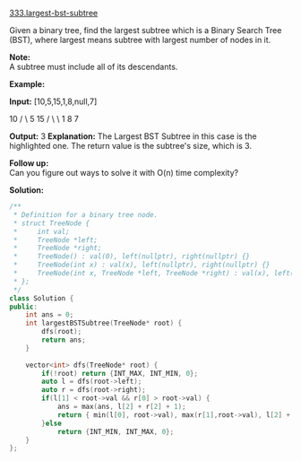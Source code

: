 [333.largest-bst-subtree](https://leetcode.com/problems/largest-bst-subtree/)  

Given a binary tree, find the largest subtree which is a Binary Search Tree (BST), where largest means subtree with largest number of nodes in it.

**Note:**  
A subtree must include all of its descendants.

**Example:**

**Input:** \[10,5,15,1,8,null,7\]

   10 
   / \\ 
 5  15 
 / \\   \\ 
1   8   7

**Output:** 3
**Explanation:** The Largest BST Subtree in this case is the highlighted one.
             The return value is the subtree's size, which is 3.

**Follow up:**  
Can you figure out ways to solve it with O(n) time complexity?  



**Solution:**  

```cpp
/**
 * Definition for a binary tree node.
 * struct TreeNode {
 *     int val;
 *     TreeNode *left;
 *     TreeNode *right;
 *     TreeNode() : val(0), left(nullptr), right(nullptr) {}
 *     TreeNode(int x) : val(x), left(nullptr), right(nullptr) {}
 *     TreeNode(int x, TreeNode *left, TreeNode *right) : val(x), left(left), right(right) {}
 * };
 */
class Solution {
public:
    int ans = 0;
    int largestBSTSubtree(TreeNode* root) {
        dfs(root);
        return ans;
    }
    
    vector<int> dfs(TreeNode* root) {
        if(!root) return {INT_MAX, INT_MIN, 0};
        auto l = dfs(root->left);
        auto r = dfs(root->right);
        if(l[1] < root->val && r[0] > root->val) {
            ans = max(ans, l[2] + r[2] + 1);
            return { min(l[0], root->val), max(r[1],root->val), l[2] + r[2] + 1 };
        }else
            return {INT_MIN, INT_MAX, 0};
    }
};
```
      